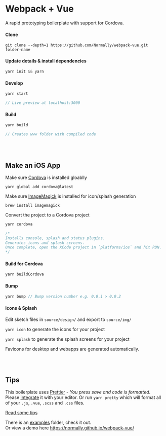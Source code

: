 # Webpack + Vue

A rapid prototyping boilerplate with support for Cordova.

#### Clone

```
git clone --depth=1 https://github.com/Normally/webpack-vue.git folder-name
```

#### Update details & install dependencies

```js
yarn init && yarn
```

#### Develop

```js
yarn start

// Live preview at localhost:3000
```

#### Build

```js
yarn build

// Creates www folder with compiled code
```

<br/><br/>

## Make an iOS App

Make sure [Cordova](https://cordova.apache.org/) is installed gloablly

```
yarn global add cordova@latest
```

Make sure [ImageMagick](https://github.com/ImageMagick/ImageMagick/blob/master/Install-mac.txt) is installed for icon/splash generation

```
brew install imagemagick
```

Convert the project to a Cordova project

```js
yarn cordova

/*
Installs console, splash and status plugins.
Generates icons and splash screens.
Once complete, open the XCode project in `platforms/ios` and hit RUN.
*/
```

#### Build for Cordova

```js
yarn buildCordova
```

#### Bump

```js
yarn bump // Bump version number e.g. 0.0.1 > 0.0.2
```

#### Icons & Splash

Edit sketch files in `source/design/` and export to `source/img/`

`yarn icon` to generate the icons for your project

`yarn splash` to generate the splash screens for your project

Favicons for desktop and webapps are generated automatically.

<br/><br/>

## Tips

This boilerplate uses [Prettier](https://prettier.io/) - _You press save and code is formatted_. Please [integrate](https://prettier.io/docs/en/editors.html) it with your editor. Or run `yarn pretty` which will format all of your `.js`, `.vue`, `.scss` and `.css` files.

[Read some tips](docs/TIPS.markdown)

There is an [examples](source/examples) folder, check it out.<br/>
Or view a demo here https://normally.github.io/webpack-vue/
